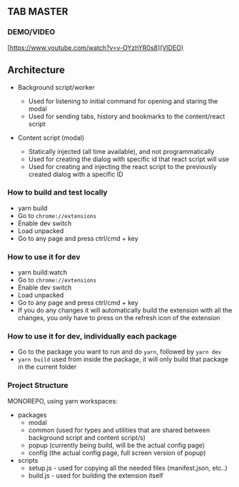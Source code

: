 ## TAB MASTER

### DEMO/VIDEO

[https://www.youtube.com/watch?v=v-OYzhYR0s8](VIDEO)

## Architecture

- Background script/worker

  - Used for listening to initial command for opening and staring the modal
  - Used for sending tabs, history and bookmarks to the content/react script

- Content script (modal)
  - Statically injected (all time available), and not programmatically
  - Used for creating the dialog with specific id that react script will use
  - Used for creating and injecting the react script to the previously created dialog with a specific ID

### How to build and test locally

- yarn build
- Go to `chrome://extensions`
- Enable dev switch
- Load unpacked
- Go to any page and press ctrl/cmd + key

### How to use it for dev

- yarn build:watch
- Go to `chrome://extensions`
- Enable dev switch
- Load unpacked
- Go to any page and press ctrl/cmd + key
- If you do any changes it will automatically build the extension with all the changes, you only have to press on the refresh icon of the extension

### How to use it for dev, individually each package

- Go to the package you want to run and do `yarn`, followed by `yarn dev`
- `yarn build` used from inside the package, it will only build that package in the current folder

### Project Structure

MONOREPO, using yarn workspaces:

- packages
  - modal
  - common (used for types and utilities that are shared between background script and content script/s)
  - popup (currently being build, will be the actual config page)
  - config (the actual config page, full screen version of popup)
- scripts
  - setup.js - used for copying all the needed files (manifest.json, etc..)
  - build.js - used for building the extension itself
